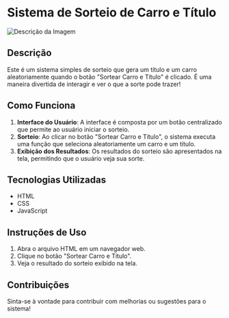# Sistema de Sorteio de Carro e Título

![Descrição da Imagem](Sem-título.png)

## Descrição

Este é um sistema simples de sorteio que gera um título e um carro aleatoriamente quando o botão "Sortear Carro e Título" é clicado. É uma maneira divertida de interagir e ver o que a sorte pode trazer!

## Como Funciona

1. **Interface do Usuário**: A interface é composta por um botão centralizado que permite ao usuário iniciar o sorteio.
2. **Sorteio**: Ao clicar no botão "Sortear Carro e Título", o sistema executa uma função que seleciona aleatoriamente um carro e um título.
3. **Exibição dos Resultados**: Os resultados do sorteio são apresentados na tela, permitindo que o usuário veja sua sorte.

## Tecnologias Utilizadas

- HTML
- CSS
- JavaScript

## Instruções de Uso

1. Abra o arquivo HTML em um navegador web.
2. Clique no botão "Sortear Carro e Título".
3. Veja o resultado do sorteio exibido na tela.

## Contribuições

Sinta-se à vontade para contribuir com melhorias ou sugestões para o sistema!
